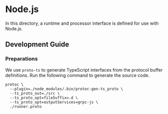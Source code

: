 # Node.js

In this directory, a runtime and processor interface is defined for use with Node.js.

## Development Guide

### Preparations

We use `proto-ts` to generate TypeScript interfaces from the protocol buffer definitions. Run the following command to generate the source code.

```shell
protoc \
  --plugin=./node_modules/.bin/protoc-gen-ts_proto \
  --ts_proto_out=./src \
  --ts_proto_opt=fileSuffix=.d \
  --ts_proto_opt=outputServices=grpc-js \
  ./runner.proto
```
